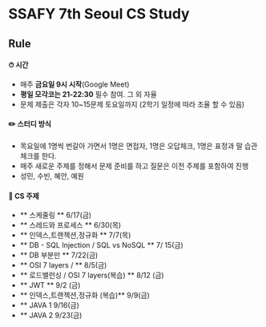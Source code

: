 # SSAFY 7th Seoul CS Study

## Rule

#### ⏱ 시간

- 매주 **금요일 9시 시작**(Google Meet)
- **평일 모각코는 21-22:30** 필수 참여. 그 외 자율
- 문제 제출은 각자 10~15문제 토요일까지
  (2학기 일정에 따라 조율 할 수 있음)

#### ✏️ 스터디 방식

- 목요일에 1명씩 번갈아 가면서 1명은 면접자, 1명은 오답체크, 1명은 표정과 말 습관 체크를 한다.
- 매주 새로운 주제를 정해서 문제 준비를 하고 질문은 이전 주제를 포함하여 진행
- 성민, 수빈, 혜안, 예원

#### 📌 CS 주제

- ** 스케줄링 ** 6/17(금)
- ** 스레드와 프로세스 ** 6/30(목)
- ** 인덱스,트랜젝션,정규화 ** 7/7(목)
- ** DB - SQL Injection / SQL vs NoSQL ** 7/ 15(금)
- ** DB 부분만 ** 7/22(금)
- ** OSI 7 layers / ** 8/5(금)
- ** 로드밸런싱 / OSI 7 layers(복습) ** 8/12 (금)
- ** JWT ** 9/2 (금) 
- ** 인덱스,트랜젝션,정규화 (복습)** 9/9(금)
- ** JAVA 1 9/16(금)
- ** JAVA 2 9/23(금)
